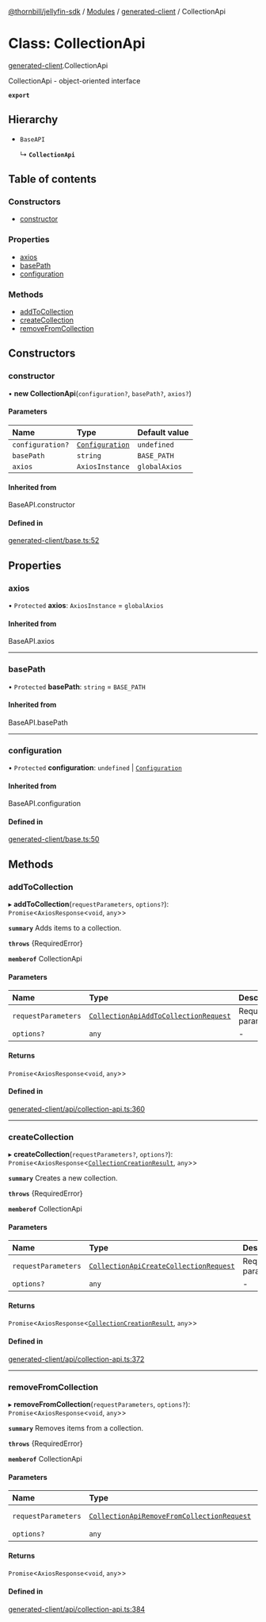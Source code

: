 [@thornbill/jellyfin-sdk](../README.md) / [Modules](../modules.md) / [generated-client](../modules/generated_client.md) / CollectionApi

# Class: CollectionApi

[generated-client](../modules/generated_client.md).CollectionApi

CollectionApi - object-oriented interface

**`export`**

## Hierarchy

- `BaseAPI`

  ↳ **`CollectionApi`**

## Table of contents

### Constructors

- [constructor](generated_client.CollectionApi.md#constructor)

### Properties

- [axios](generated_client.CollectionApi.md#axios)
- [basePath](generated_client.CollectionApi.md#basepath)
- [configuration](generated_client.CollectionApi.md#configuration)

### Methods

- [addToCollection](generated_client.CollectionApi.md#addtocollection)
- [createCollection](generated_client.CollectionApi.md#createcollection)
- [removeFromCollection](generated_client.CollectionApi.md#removefromcollection)

## Constructors

### constructor

• **new CollectionApi**(`configuration?`, `basePath?`, `axios?`)

#### Parameters

| Name | Type | Default value |
| :------ | :------ | :------ |
| `configuration?` | [`Configuration`](generated_client.Configuration.md) | `undefined` |
| `basePath` | `string` | `BASE_PATH` |
| `axios` | `AxiosInstance` | `globalAxios` |

#### Inherited from

BaseAPI.constructor

#### Defined in

[generated-client/base.ts:52](https://github.com/thornbill/jellyfin-sdk-typescript/blob/3ae780a/src/generated-client/base.ts#L52)

## Properties

### axios

• `Protected` **axios**: `AxiosInstance` = `globalAxios`

#### Inherited from

BaseAPI.axios

___

### basePath

• `Protected` **basePath**: `string` = `BASE_PATH`

#### Inherited from

BaseAPI.basePath

___

### configuration

• `Protected` **configuration**: `undefined` \| [`Configuration`](generated_client.Configuration.md)

#### Inherited from

BaseAPI.configuration

#### Defined in

[generated-client/base.ts:50](https://github.com/thornbill/jellyfin-sdk-typescript/blob/3ae780a/src/generated-client/base.ts#L50)

## Methods

### addToCollection

▸ **addToCollection**(`requestParameters`, `options?`): `Promise`<`AxiosResponse`<`void`, `any`\>\>

**`summary`** Adds items to a collection.

**`throws`** {RequiredError}

**`memberof`** CollectionApi

#### Parameters

| Name | Type | Description |
| :------ | :------ | :------ |
| `requestParameters` | [`CollectionApiAddToCollectionRequest`](../interfaces/generated_client.CollectionApiAddToCollectionRequest.md) | Request parameters. |
| `options?` | `any` | - |

#### Returns

`Promise`<`AxiosResponse`<`void`, `any`\>\>

#### Defined in

[generated-client/api/collection-api.ts:360](https://github.com/thornbill/jellyfin-sdk-typescript/blob/3ae780a/src/generated-client/api/collection-api.ts#L360)

___

### createCollection

▸ **createCollection**(`requestParameters?`, `options?`): `Promise`<`AxiosResponse`<[`CollectionCreationResult`](../interfaces/generated_client.CollectionCreationResult.md), `any`\>\>

**`summary`** Creates a new collection.

**`throws`** {RequiredError}

**`memberof`** CollectionApi

#### Parameters

| Name | Type | Description |
| :------ | :------ | :------ |
| `requestParameters` | [`CollectionApiCreateCollectionRequest`](../interfaces/generated_client.CollectionApiCreateCollectionRequest.md) | Request parameters. |
| `options?` | `any` | - |

#### Returns

`Promise`<`AxiosResponse`<[`CollectionCreationResult`](../interfaces/generated_client.CollectionCreationResult.md), `any`\>\>

#### Defined in

[generated-client/api/collection-api.ts:372](https://github.com/thornbill/jellyfin-sdk-typescript/blob/3ae780a/src/generated-client/api/collection-api.ts#L372)

___

### removeFromCollection

▸ **removeFromCollection**(`requestParameters`, `options?`): `Promise`<`AxiosResponse`<`void`, `any`\>\>

**`summary`** Removes items from a collection.

**`throws`** {RequiredError}

**`memberof`** CollectionApi

#### Parameters

| Name | Type | Description |
| :------ | :------ | :------ |
| `requestParameters` | [`CollectionApiRemoveFromCollectionRequest`](../interfaces/generated_client.CollectionApiRemoveFromCollectionRequest.md) | Request parameters. |
| `options?` | `any` | - |

#### Returns

`Promise`<`AxiosResponse`<`void`, `any`\>\>

#### Defined in

[generated-client/api/collection-api.ts:384](https://github.com/thornbill/jellyfin-sdk-typescript/blob/3ae780a/src/generated-client/api/collection-api.ts#L384)
